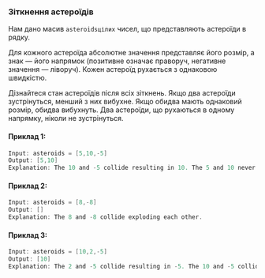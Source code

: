 ### Зіткнення астероїдів

Нам дано масив ```asteroidsцілих``` чисел, що представляють астероїди в рядку.

Для кожного астероїда абсолютне значення представляє його розмір, а знак — його напрямок (позитивне означає праворуч, негативне значення — ліворуч). Кожен астероїд рухається з однаковою швидкістю.

Дізнайтеся стан астероїдів після всіх зіткнень. Якщо два астероїди зустрінуться, менший з них вибухне. Якщо обидва мають однаковий розмір, обидва вибухнуть. Два астероїди, що рухаються в одному напрямку, ніколи не зустрінуться.

#### Приклад 1:

```java
Input: asteroids = [5,10,-5]
Output: [5,10]
Explanation: The 10 and -5 collide resulting in 10. The 5 and 10 never collide.
```

#### Приклад 2:

```java
Input: asteroids = [8,-8]
Output: []
Explanation: The 8 and -8 collide exploding each other.
```

#### Приклад 3:

```java
Input: asteroids = [10,2,-5]
Output: [10]
Explanation: The 2 and -5 collide resulting in -5. The 10 and -5 collide resulting in 10.
```
